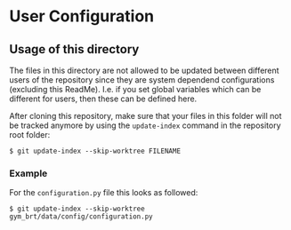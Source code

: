# User Configuration

## Usage of this directory
The files in this directory are not allowed to be updated between different users of the repository since they are system dependend configurations (excluding this ReadMe). I.e. if you set global variables which can be different for users, then these can be defined here.

After cloning this repository, make sure that your files in this folder will not be tracked anymore by using the `update-index` command in the repository root folder:
```git
$ git update-index --skip-worktree FILENAME
```

### Example
For the `configuration.py` file this looks as followed:
```git
$ git update-index --skip-worktree gym_brt/data/config/configuration.py
```